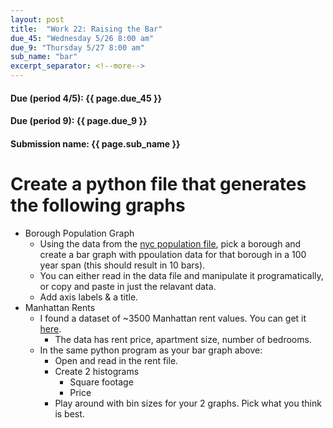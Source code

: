 ```yaml
---
layout: post
title:  "Work 22: Raising the Bar"
due_45: "Wednesday 5/26 8:00 am"
due_9: "Thursday 5/27 8:00 am"
sub_name: "bar"
excerpt_separator: <!--more-->
---
```


#### Due (period 4/5): {{ page.due_45 }}
#### Due (period 9): {{ page.due_9 }}

#### Submission name: {{ page.sub_name }}
<!--more-->

# Create a python file that generates the following graphs
* Borough Population Graph
  - Using the data from the [nyc population file](https://raw.githubusercontent.com/mks22-dw/python/main/nyc_pop.csv), pick a borough and create a bar graph with ppoulation data for that borough in a 100 year span (this should result in 10 bars).
  - You can either read in the data file and manipulate it programatically, or copy and paste in just the relavant data.
  - Add axis labels & a title.
* Manhattan Rents
  - I found a dataset of ~3500 Manhattan rent values. You can get it [here](https://raw.githubusercontent.com/mks22-dw/python/main/manhattan_rent.csv).
    - The data has rent price, apartment size, number of bedrooms.
  - In the same python program as your bar graph above:
    - Open and read in the rent file.
    - Create 2 histograms
      - Square footage
      - Price
    - Play around with bin sizes for your 2 graphs. Pick what you think is best.
